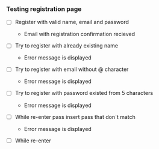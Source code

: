### Testing registration page
- [ ] Register with valid name, email and password
  - Email with registration confirmation recieved
- [ ] Try to register with already existing name
  - Error message is displayed
- [ ] Try to register with email without @ character
  - Error message is displayed
- [ ] Try to register with password existed from 5 characters
  - Error message is displayed
- [ ] While re-enter pass insert pass that don`t match
  - Error message is displayed
- [ ] While re-enter
  





